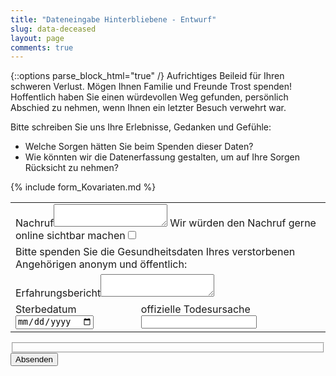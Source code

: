 ```yaml
---
title: "Dateneingabe Hinterbliebene - Entwurf"
slug: data-deceased
layout: page
comments: true
---
```

{::options parse_block_html="true" /}
Aufrichtiges Beileid für Ihren schweren Verlust.
Mögen Ihnen Familie und Freunde Trost spenden!
Hoffentlich haben Sie einen würdevollen Weg gefunden, persönlich Abschied zu nehmen, 
wenn Ihnen ein letzter Besuch verwehrt war.

Bitte schreiben Sie uns Ihre Erlebnisse, Gedanken und Gefühle:
- Welche Sorgen hätten Sie beim Spenden dieser Daten?
- Wie könnten wir die Datenerfassung gestalten, um auf Ihre Sorgen Rücksicht zu nehmen?

<form class="js-form form draft" method="post" action="{{ site.staticman_data_url }}">
  <table>
  <input name="options[redirect]" type="hidden" value="https://gkappler.github.io/CausalCovid-19/">
  <!-- e.g. "2016-01-02-this-is-a-post" -->
  <input name="options[slug]" type="hidden" value="{{ page.slug }}">
  <tr><td colspan="2">
	<label>Nachruf<textarea name="fields[obituary]"></textarea></label>
    <label>Wir würden den Nachruf gerne online sichtbar machen<input type="checkbox" id="publish" name="fields[publish]"></label>
  </td></tr>
  <tr><td colspan="2">
  Bitte spenden Sie die Gesundheitsdaten Ihres verstorbenen Angehörigen anonym und öffentlich:
  </td></tr>
  {% include form_Kovariaten.md %}
  <tr><td colspan="2"><label>Erfahrungsbericht<textarea name="fields[message]"></textarea></label></td></tr>
  <tr><td><label>Sterbedatum<input name="fields[date_deceased]" type="date"></label></td>
	  <td><label>offizielle Todesursache<input name="fields[cause_of_death]" type="text"></label></td></tr>
  </table>
  <fieldset>
  <div id="reCaptcha-{{ s }}" class="g-recaptcha" data-sitekey="{{ site.reCaptcha.siteKey }}"></div>
  </fieldset>
  <button class="button" type="submit">Absenden</button>
</form>
